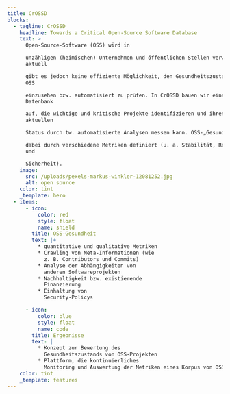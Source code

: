 ```yaml
---
title: CrOSSD
blocks:
  - tagline: CrOSSD
    headline: Towards a Critical Open-Source Software Database
    text: >
      Open-Source-Software (OSS) wird in

      unzähligen (heimischen) Unternehmen und öffentlichen Stellen verwendet;
      aktuell

      gibt es jedoch keine effiziente Möglichkeit, den Gesundheitszustand von
      OSS

      einzusehen bzw. automatisiert zu prüfen. In CrOSSD bauen wir eine
      Datenbank

      auf, die wichtige und kritische Projekte identifizieren und ihren
      aktuellen

      Status durch tw. automatisierte Analysen messen kann. OSS-„Gesundheit“ ist

      dabei durch verschiedene Metriken definiert (u. a. Stabilität, Resilienz
      und

      Sicherheit).
    image:
      src: /uploads/pexels-markus-winkler-12081252.jpg
      alt: open source
    color: tint
    _template: hero
  - items:
      - icon:
          color: red
          style: float
          name: shield
        title: OSS-Gesundheit
        text: |+
          * quantitative und qualitative Metriken
          * Crawling von Meta-Informationen (wie
            z. B. Contributors und Commits)
          * Analyse der Abhängigkeiten von
            anderen Softwareprojekten
          * Nachhaltigkeit bzw. existierende
            Finanzierung
          * Einhaltung von
            Security-Policys

      - icon:
          color: blue
          style: float
          name: code
        title: Ergebnisse
        text: |
          * Konzept zur Bewertung des
            Gesundheitszustands von OSS-Projekten
          * Plattform, die kontinuierliches
            Monitoring und Auswertung der Metriken eines Korpus von OSS-Projekten bietet
    color: tint
    _template: features
---
```


